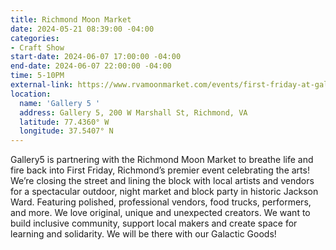 ```yaml
---
title: Richmond Moon Market
date: 2024-05-21 08:39:00 -04:00
categories:
- Craft Show
start-date: 2024-06-07 17:00:00 -04:00
end-date: 2024-06-07 22:00:00 -04:00
time: 5-10PM
external-link: https://www.rvamoonmarket.com/events/first-friday-at-gallery-5-39t8y
location:
  name: 'Gallery 5 '
  address: Gallery 5, 200 W Marshall St, Richmond, VA
  latitude: 77.4360° W
  longitude: 37.5407° N
---
```


Gallery5 is partnering with the Richmond Moon Market to breathe life and fire back into First Friday, Richmond’s premier event celebrating the arts! We’re closing the street and lining the block with local artists and vendors for a spectacular outdoor, night market and block party in historic Jackson Ward. Featuring polished, professional vendors, food trucks, performers, and more. We love original, unique and unexpected creators. We want to build inclusive community, support local makers and create space for learning and solidarity. We will be there with our Galactic Goods! 